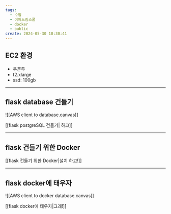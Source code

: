 ```yaml
---
tags:
  - 수업
  - 이어드림스쿨
  - docker
  - public
create: 2024-05-30 10:30:41
---
```


## EC2 환경

- 우분투
- t2.xlarge
- ssd: 100gb
---

## flask database 건들기

![[AWS client to database.canvas]]

[[flask postgreSQL 건들기| 하고]]

---

## flask 건들기 위한 Docker
[[flask 건들기 위한 Docker|설치 하고!]]

--- 

## flask docker에 태우자

![[AWS client to docker database.canvas]]

[[flask docker에 태우자|그래!]]